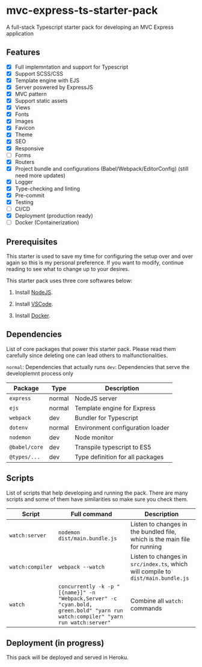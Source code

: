 # mvc-express-ts-starter-pack

A full-stack Typescript starter pack for developing an MVC Express application

## Features

- [x] Full implemntation and support for Typescript
- [x] Support SCSS/CSS
- [x] Template engine with EJS
- [x] Server poswered by ExpressJS
- [x] MVC pattern
- [x] Support static assets
- [x] Views
- [x] Fonts
- [x] Images
- [x] Favicon
- [x] Theme
- [x] SEO
- [x] Responsive
- [ ] Forms
- [x] Routers
- [x] Project bundle and configurations (Babel/Webpack/EditorConfig) (still need more updates)
- [x] Logger
- [x] Type-checking and linting
- [x] Pre-commit
- [X] Testing
- [ ] CI/CD
- [X] Deployment (production ready)
- [ ] Docker (Containerization)

## Prerequisites

This starter is used to save my time for configuring the setup over and over again so this is my personal preference. If you want to modify, continue reading to see what to change up to your desires.

This starter pack uses three core softwares below:

1. Install [NodeJS](https://nodejs.org/en/).

2. Install [VSCode](https://code.visualstudio.com/).

3. Install [Docker](https://www.docker.com/).

## Dependencies

List of core packages that power this starter pack. Please read them carefully since deleting one can lead others to malfunctionalities.

`normal`: Dependencies that actually runs
`dev`: Dependencies that serve the developlemnt process only

| Package       | Type   | Description                      |
| ------------- | ------ | -------------------------------- |
| `express`     | normal | NodeJS server                    |
| `ejs`         | normal | Template engine for Express      |
| `webpack`     | dev    | Bundler for Typescript           |
| `dotenv`      | normal | Environment configuration loader |
| `nodemon`     | dev    | Node monitor                     |
| `@babel/core` | dev    | Transpile typescript to ES5      |
| `@types/...`  | dev    | Type definition for all packages |

## Scripts

List of scripts that help developing and running the pack. There are many scripts and some of them have similarities so make sure you check them.

| Script           | Full command                                                                                                                     | Description                                                                      |
| ---------------- | -------------------------------------------------------------------------------------------------------------------------------- | -------------------------------------------------------------------------------- |
| `watch:server`   | `nodemon dist/main.bundle.js`                                                                                                    | Listen to changes in the bundled file, which is the main file for running        |
| `watch:compiler` | `webpack --watch`                                                                                                                | Listen to changes in `src/index.ts`, which will compile to `dist/main.bundle.js` |
| `watch`          | `concurrently -k -p "[{name}]" -n "Webpack,Server" -c "cyan.bold, green.bold" "yarn run watch:compiler" "yarn run watch:server"` | Combine all `watch:` commands                                                    |

## Deployment (in progress)

This pack will be deployed and served in Heroku.
